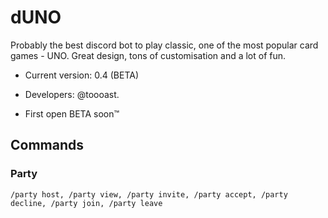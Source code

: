 # dUNO

Probably the best discord bot to play classic, one of the most popular card games - UNO. Great design, tons of customisation and a lot of fun.

- Current version: 0.4 (BETA)

- Developers: @toooast.

- First open BETA soon™

## Commands

### Party
`/party host, /party view, /party invite, /party accept, /party decline, /party join, /party leave`